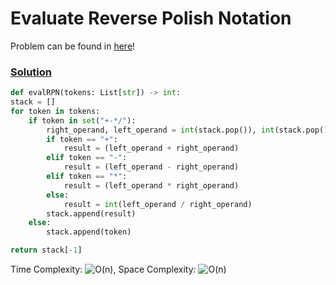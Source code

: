 # Evaluate Reverse Polish Notation

Problem can be found in [here](https://leetcode.com/problems/evaluate-reverse-polish-notation)!

### [Solution](/Stack/150-EvaluateReversePolishNotation/solution.py)

```python
def evalRPN(tokens: List[str]) -> int:
stack = []
for token in tokens:
    if token in set("+-*/"):
        right_operand, left_operand = int(stack.pop()), int(stack.pop())
        if token == "+":
            result = (left_operand + right_operand)
        elif token == "-":
            result = (left_operand - right_operand)
        elif token == "*":
            result = (left_operand * right_operand)
        else:
            result = int(left_operand / right_operand)
        stack.append(result)
    else:
        stack.append(token)

return stack[-1]
```

Time Complexity: ![O(n)](<https://latex.codecogs.com/svg.image?\inline&space;O(n)>), Space Complexity: ![O(n)](<https://latex.codecogs.com/svg.image?\inline&space;O(n)>)
